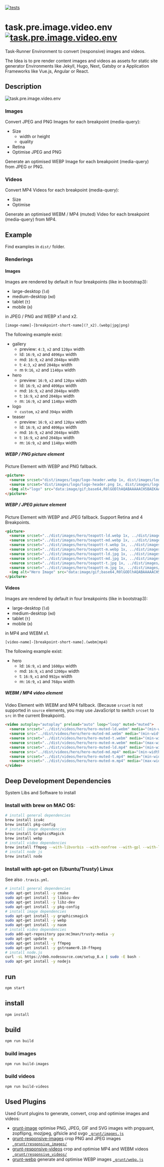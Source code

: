 [![tests][tests]][tests-url]

# task.pre.image.video.env [![task.pre.image.video.env][task.pre.image.video.env]][task.pre.image.video.env-url]
Task-Runner Environment to convert (responsive) images and videos.

The Idea is to pre render content images and videos as assets for static site generator Environments like Jekyll, Hugo, Next, Gatsby or a Application Frameworks like Vue.js, Angular or React.

## Description

![task.pre.image.video.env][task.pre.image.video.env.gif]

### Images
Convert JPEG and PNG Images for each breakpoint (media-query):
* Size
  * width or height
  * quality
* Retina  
* Optimise JPEG and PNG

Generate an optimised WEBP Image for each breakpoint (media-query) from JPEG or PNG.

### Videos
Convert MP4 Videos for each breakpoint (media-query):
* Size
* Optimise

Generate an optimised WEBM / MP4 (muted) Video for each breakpoint (media-query) from MP4.

## Example
Find examples in `dist/` folder.

### Renderings

#### Images
Images are rendered by default in four breakpoints (like in bootstrap3):

* large-desktop (`ld`)
* medium-desktop (`md`)
* tablet (`t`)
* mobile (`m`)

in JPEG / PNG and WEBP x1 and x2.

```
[image-name]-[breakpoint-short-name](?_x2).(webp|jpg|png)
```

The following example exist:

* gallery
  * preview: `4:3`, `x2` and `120px` width
  * ld: `16:9`, `x2` and `4096px` width
  * md: `16:9`, `x2` and `2048px` width
  * t: `4:3`, `x2` and `2048px` width
  * m `9:16`, `x2` and `1140px` width
* hero
  * preview: `16:9`, `x2` and `120px` width
  * ld: `16:9`, `x2` and `4096px` width
  * md: `16:9`, `x2` and `2048px` width
  * t: `16:9`, `x2` and `2048px` width
  * m: `16:9`, `x2` and `1140px` width
* logo
  * `custom`, `x2` and `394px` width
* teaser
  * preview: `16:9`, `x2` and `120px` width
  * ld: `16:9`, `x2` and `4096px` width
  * md: `16:9`, `x2` and `2048px` width
  * t: `16:9`, `x2` and `2048px` width
  * m: `16:9`, `x2` and `1140px` width

##### WEBP / PNG picture element
Picture Element with WEBP and PNG fallback.

```html
<picture>
  <source srcset="dist/images/logo/logo-header.webp 1x, dist/images/logo/logo-header_x2.webp 2x" type="image/webp">
  <source srcset="dist/images/logo/logo-header.png 1x, dist/images/logo/logo-header_x2.png 2x" type="image/png">
  <img alt="logo" src="data:image/gif;base64,R0lGODlhAQABAAAAACH5BAEKAAEALAAAAAABAAEAAAICTAEAOw==">
</picture>
```

##### WEBP / JPEG picture element
Picture Element with WEBP and JPEG fallback. Support Retina and 4 Breakpoints.

```html
<picture>
  <source srcset="../dist/images/hero/teapott-ld.webp 1x, ../dist/images/hero/teapott-ld_x2.webp 2x" media="(min-width: 1200px)" type="image/webp">
  <source srcset="../dist/images/hero/teapott-md.webp 1x, ../dist/images/hero/teapott-md_x2.webp 2x" media="(min-width: 992px) and (max-width: 1199px)" type="image/webp">
  <source srcset="../dist/images/hero/teapott-t.webp 1x, ../dist/images/hero/teapott-t_x2.webp 2x" media="(min-width: 768px) and (max-width: 991px)" type="image/webp">
  <source srcset="../dist/images/hero/teapott-m.webp 1x, ../dist/images/hero/teapott-m_x2.webp 2x" media="(max-width: 767px)" type="image/webp">
  <source srcset="../dist/images/hero/teapott-ld.jpg 1x, ../dist/images/hero/teapott-ld_x2.jpg 2x" media="(min-width: 1200px)" type="image/jpeg">
  <source srcset="../dist/images/hero/teapott-md.jpg 1x, ../dist/images/hero/teapott-md_x2.jpg 2x" media="(min-width: 992px) and (max-width: 1199px)" type="image/jpeg">
  <source srcset="../dist/images/hero/teapott-t.jpg 1x, ../dist/images/hero/teapott-t_x2.jpg 2x" media="(min-width: 768px) and (max-width: 991px)" type="image/jpeg">
  <source srcset="../dist/images/hero/teapott-m.jpg 1x, ../dist/images/hero/teapott-m_x2.jpg 2x" media="(max-width: 767px)" type="image/jpeg">
  <img alt="Hero Image" src="data:image/gif;base64,R0lGODlhAQABAAAAACH5BAEKAAEALAAAAAABAAEAAAICTAEAOw==">
</picture>
```

#### Videos
Images are rendered by default in four breakpoints (like in bootstrap3):

* large-desktop (`ld`)
* medium-desktop (`md`)
* tablet (`t`)
* mobile (`m`)

in MP4 and WEBM x1.

```
[video-name]-[breakpoint-short-name].(webm|mp4)
```

The following example exist:

* hero
  * ld: `16:9`, `x1` and `1600px` width
  * md: `16:9`, `x1` and `1200px` width
  * t: `16:9`, `x1` and `992px` width
  * m: `16:9`, `x1` and `768px` width

##### WEBM / MP4 video element
Video Element with WEBM and MP4 fallback. (Because `srcset` is not supported in `source` elements, you may use JavaScript to switch `srcset` to `src` in the current Breakpoint).

```html
<video autoplay="autoplay" preload="auto" loop="loop" muted="muted">
  <source srcset="../dist/videos/hero/hero-muted-ld.webm" media="(min-width: 1200px)" type="video/webm">
  <source src="../dist/videos/hero/hero-muted-md.webm" media="(min-width: 992px) and (max-width: 1199px)" type="video/webm">
  <source srcset="../dist/videos/hero/hero-muted-t.webm" media="(min-width: 768px) and (max-width: 991px)" type="video/webm">
  <source srcset="../dist/videos/hero/hero-muted-m.webm" media="(max-width: 767px)" type="video/webm">
  <source srcset="../dist/videos/hero/hero-muted-ld.mp4" media="(min-width: 1200px)" type="video/mp4">
  <source src="../dist/videos/hero/hero-muted-md.mp4" media="(min-width: 992px) and (max-width: 1199px)" type="video/mp4">
  <source srcset="../dist/videos/hero/hero-muted-t.mp4" media="(min-width: 768px) and (max-width: 991px)" type="video/mp4">
  <source srcset="../dist/videos/hero/hero-muted-m.mp4" media="(max-width: 767px)" type="video/mp4">
</video>
```

## Deep Development Dependencies
System Libs and Software to install

### Install with brew on MAC OS:

```bash
# install general dependencies
brew install icu4c
brew install pkg-config
# install image dependencies
brew install GraphicsMagick
brew install webp
# install video dependencies
brew install ffmpeg --with-libvorbis --with-nonfree --with-gpl --with-libvpx --with-pthreads --with-libx264 --with-libfaac --with-theora --with-libogg
# install node js
brew install node

```

### Install with apt-get on (Ubuntu/Trusty) Linux
See also `.travis.yml`.
```bash
# install general dependencies
sudo apt-get install -y cmake
sudo apt-get install -y libicu-dev
sudo apt-get install -y libz-dev
sudo apt-get install -y pkg-config
# install image dependencies
sudo apt-get install -y graphicsmagick
sudo apt-get install -y webp
sudo apt-get install -y nasm
# install video dependencies
sudo add-apt-repository ppa:mc3man/trusty-media -y
sudo apt-get update -q
sudo apt-get install -y ffmpeg
sudo apt-get install -y gstreamer0.10-ffmpeg
# install node.js
curl -sL https://deb.nodesource.com/setup_8.x | sudo -E bash -
sudo apt-get install -y nodejs
```

## run
```bash
npm start
```

## install

```bash
npm install
```

## build

```bash
npm run build
```

### build images

```bash
npm run build-images
```

### build videos

```bash
npm run build-videos
```

## Used Plugins
Used Grunt plugins to generate, convert, crop and optimise images and videos:

* [grunt-image](https://www.npmjs.com/package/grunt-image) optimise PNG, JPEG, GIF and SVG images with pngquant, zopflipng, mozjpeg, gifsicle and svgo [`_grunt/images.js`](https://github.com/exiguus/task.pre.image.video.env/blob/master/build/helper/_grunt/image.js)
* [grunt-responsive-images](https://www.npmjs.com/package/grunt-responsive-images) crop PNG and JPEG images [`_grunt/responsive_images/`](https://github.com/exiguus/task.pre.image.video.env/blob/master/build/helper/_grunt/responsive_images/)
* [grunt-responsive-videos](https://www.npmjs.com/package/grunt-responsive-videos) crop and optimise MP4 and WEBM videos [`_grunt/responsive_videos/`](https://github.com/exiguus/task.pre.image.video.env/blob/master/build/helper/_grunt/responsive_videos/)
* [grunt-webp](https://www.npmjs.com/package/grunt-webp) generate and optimise WEBP images [`_grunt/webp.js`](https://github.com/exiguus/task.pre.image.video.env/blob/master/build/helper/_grunt/webp.js)


[task.pre.image.video.env]:
https://img.shields.io/badge/task.pre-image.video-blue.svg
[task.pre.image.video.env-url]:
https://exiguus.github.com/task.pre.image.video.env/

[tests]: https://img.shields.io/travis/exiguus/task.pre.image.video.env/master.svg
[tests-url]: https://travis-ci.org/exiguus/task.pre.image.video.env

[task.pre.image.video.env.gif]: https://exiguus.github.io/task.pre.image.video.env/task.pre.image.video.env.gif
